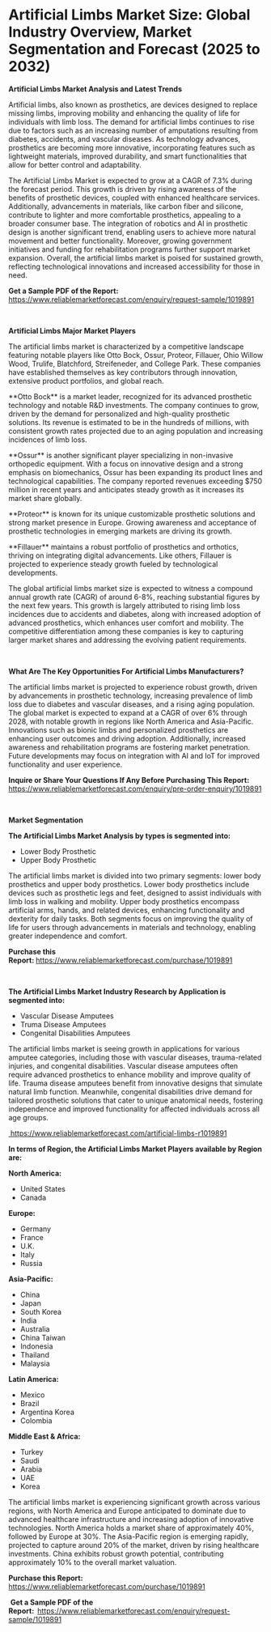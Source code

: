 <p><h1>Artificial Limbs Market Size: Global Industry Overview, Market Segmentation and Forecast (2025 to 2032)</h1></p><p><strong>Artificial Limbs Market Analysis and Latest Trends</strong></p>
<p><p>Artificial limbs, also known as prosthetics, are devices designed to replace missing limbs, improving mobility and enhancing the quality of life for individuals with limb loss. The demand for artificial limbs continues to rise due to factors such as an increasing number of amputations resulting from diabetes, accidents, and vascular diseases. As technology advances, prosthetics are becoming more innovative, incorporating features such as lightweight materials, improved durability, and smart functionalities that allow for better control and adaptability.</p><p>The Artificial Limbs Market is expected to grow at a CAGR of 7.3% during the forecast period. This growth is driven by rising awareness of the benefits of prosthetic devices, coupled with enhanced healthcare services. Additionally, advancements in materials, like carbon fiber and silicone, contribute to lighter and more comfortable prosthetics, appealing to a broader consumer base. The integration of robotics and AI in prosthetic design is another significant trend, enabling users to achieve more natural movement and better functionality. Moreover, growing government initiatives and funding for rehabilitation programs further support market expansion. Overall, the artificial limbs market is poised for sustained growth, reflecting technological innovations and increased accessibility for those in need.</p></p>
<p><strong>Get a Sample PDF of the Report:&nbsp;</strong> <a href="https://www.reliablemarketforecast.com/enquiry/request-sample/1019891?utm_campaign=2011&utm_medium=2&utm_source=Github&utm_content=ia&utm_term=16042025&utm_id=artificial-limbs">https://www.reliablemarketforecast.com/enquiry/request-sample/1019891</a></p>
<p>&nbsp;</p>
<p><strong>Artificial Limbs Major Market Players</strong></p>
<p><p>The artificial limbs market is characterized by a competitive landscape featuring notable players like Otto Bock, Ossur, Proteor, Fillauer, Ohio Willow Wood, Trulife, Blatchford, Streifeneder, and College Park. These companies have established themselves as key contributors through innovation, extensive product portfolios, and global reach.</p><p>**Otto Bock** is a market leader, recognized for its advanced prosthetic technology and notable R&D investments. The company continues to grow, driven by the demand for personalized and high-quality prosthetic solutions. Its revenue is estimated to be in the hundreds of millions, with consistent growth rates projected due to an aging population and increasing incidences of limb loss.</p><p>**Ossur** is another significant player specializing in non-invasive orthopedic equipment. With a focus on innovative design and a strong emphasis on biomechanics, Ossur has been expanding its product lines and technological capabilities. The company reported revenues exceeding $750 million in recent years and anticipates steady growth as it increases its market share globally.</p><p>**Proteor** is known for its unique customizable prosthetic solutions and strong market presence in Europe. Growing awareness and acceptance of prosthetic technologies in emerging markets are driving its growth. </p><p>**Fillauer** maintains a robust portfolio of prosthetics and orthotics, thriving on integrating digital advancements. Like others, Fillauer is projected to experience steady growth fueled by technological developments.</p><p>The global artificial limbs market size is expected to witness a compound annual growth rate (CAGR) of around 6-8%, reaching substantial figures by the next few years. This growth is largely attributed to rising limb loss incidences due to accidents and diabetes, along with increased adoption of advanced prosthetics, which enhances user comfort and mobility. The competitive differentiation among these companies is key to capturing larger market shares and addressing the evolving patient requirements.</p></p>
<p>&nbsp;</p>
<p><strong>What Are The Key Opportunities For Artificial Limbs Manufacturers?</strong></p>
<p><p>The artificial limbs market is projected to experience robust growth, driven by advancements in prosthetic technology, increasing prevalence of limb loss due to diabetes and vascular diseases, and a rising aging population. The global market is expected to expand at a CAGR of over 6% through 2028, with notable growth in regions like North America and Asia-Pacific. Innovations such as bionic limbs and personalized prosthetics are enhancing user outcomes and driving adoption. Additionally, increased awareness and rehabilitation programs are fostering market penetration. Future developments may focus on integration with AI and IoT for improved functionality and user experience.</p></p>
<p><strong>Inquire or Share Your Questions If Any Before Purchasing This Report:</strong> <a href="https://www.reliablemarketforecast.com/enquiry/pre-order-enquiry/1019891?utm_campaign=2011&utm_medium=2&utm_source=Github&utm_content=ia&utm_term=16042025&utm_id=artificial-limbs">https://www.reliablemarketforecast.com/enquiry/pre-order-enquiry/1019891</a></p>
<p>&nbsp;</p>
<p><strong>Market Segmentation</strong></p>
<p><strong>The Artificial Limbs Market Analysis by types is segmented into:</strong></p>
<p><ul><li>Lower Body Prosthetic</li><li>Upper Body Prosthetic</li></ul></p>
<p><p>The artificial limbs market is divided into two primary segments: lower body prosthetics and upper body prosthetics. Lower body prosthetics include devices such as prosthetic legs and feet, designed to assist individuals with limb loss in walking and mobility. Upper body prosthetics encompass artificial arms, hands, and related devices, enhancing functionality and dexterity for daily tasks. Both segments focus on improving the quality of life for users through advancements in materials and technology, enabling greater independence and comfort.</p></p>
<p><strong>Purchase this Report:&nbsp;</strong><a href="https://www.reliablemarketforecast.com/purchase/1019891?utm_campaign=2011&utm_medium=2&utm_source=Github&utm_content=ia&utm_term=16042025&utm_id=artificial-limbs">https://www.reliablemarketforecast.com/purchase/1019891</a></p>
<p>&nbsp;</p>
<p><strong>The Artificial Limbs Market Industry Research by Application is segmented into:</strong></p>
<p><ul><li>Vascular Disease Amputees</li><li>Truma Disease Amputees</li><li>Congenital Disabilities Amputees</li></ul></p>
<p><p>The artificial limbs market is seeing growth in applications for various amputee categories, including those with vascular diseases, trauma-related injuries, and congenital disabilities. Vascular disease amputees often require advanced prosthetics to enhance mobility and improve quality of life. Trauma disease amputees benefit from innovative designs that simulate natural limb function. Meanwhile, congenital disabilities drive demand for tailored prosthetic solutions that cater to unique anatomical needs, fostering independence and improved functionality for affected individuals across all age groups.</p></p>
<p><a href="https://www.reliablemarketforecast.com/artificial-limbs-r1019891?utm_campaign=2011&utm_medium=2&utm_source=Github&utm_content=ia&utm_term=16042025&utm_id=artificial-limbs">&nbsp;https://www.reliablemarketforecast.com/artificial-limbs-r1019891</a></p>
<p><strong>In terms of Region, the Artificial Limbs Market Players available by Region are:</strong></p>
<p>
    <p> <strong> North America: </strong>
        <ul>
            <li>United States</li>
            <li>Canada</li>
        </ul>
        </p> 
    <p> <strong> Europe: </strong>
        <ul>
            <li>Germany</li>
            <li>France</li>
            <li>U.K.</li>
            <li>Italy</li>
            <li>Russia</li>
        </ul>
        </p> 
    <p> <strong> Asia-Pacific: </strong>
        <ul>
            <li>China</li>
            <li>Japan</li>
            <li>South Korea</li>
            <li>India</li>
            <li>Australia</li>
            <li>China Taiwan</li>
            <li>Indonesia</li>
            <li>Thailand</li>
            <li>Malaysia</li>
        </ul>
        </p> 
    <p> <strong> Latin America: </strong>
        <ul>
            <li>Mexico</li>
            <li>Brazil</li>
            <li>Argentina Korea</li>
            <li>Colombia</li>
        </ul>
        </p> 
    <p> <strong> Middle East & Africa: </strong>
        <ul>
            <li>Turkey</li>
            <li>Saudi</li>
            <li>Arabia</li>
            <li>UAE</li>
            <li>Korea</li>
        </ul>
    </p>
    </p>
<p><p>The artificial limbs market is experiencing significant growth across various regions, with North America and Europe anticipated to dominate due to advanced healthcare infrastructure and increasing adoption of innovative technologies. North America holds a market share of approximately 40%, followed by Europe at 30%. The Asia-Pacific region is emerging rapidly, projected to capture around 20% of the market, driven by rising healthcare investments. China exhibits robust growth potential, contributing approximately 10% to the overall market valuation.</p></p>
<p><strong>Purchase this Report: </strong><a href="https://www.reliablemarketforecast.com/purchase/1019891?utm_campaign=2011&utm_medium=2&utm_source=Github&utm_content=ia&utm_term=16042025&utm_id=artificial-limbs">https://www.reliablemarketforecast.com/purchase/1019891</a></p>
<p>&nbsp;<strong>Get a Sample PDF of the Report:&nbsp;&nbsp;</strong><a href="https://www.reliablemarketforecast.com/enquiry/request-sample/1019891?utm_campaign=2011&utm_medium=2&utm_source=Github&utm_content=ia&utm_term=16042025&utm_id=artificial-limbs">https://www.reliablemarketforecast.com/enquiry/request-sample/1019891</a></p>
<p><strong></strong></p>
<p><p></p><p></p><p></p></p>